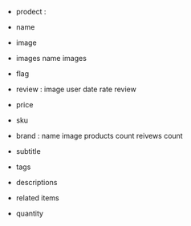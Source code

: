 - prodect :
- name
- image
- images
    name
    images
- flag
- review :
    image
    user
    date
    rate
    review

- price
- sku
- brand :
    name
    image
    products count
    reivews count

- subtitle
- tags
- descriptions
- related items
- quantity
